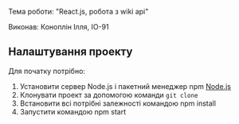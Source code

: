 Тема роботи: "React.js, робота з wiki api" 

Виконав: Коноплін Ілля, ІО-91

## Налаштування проекту
Для початку потрібно:
1. Установити сервер Node.js і пакетний менеджер npm [Node.js](https://nodejs.org/en/)
2. Клонувати проект за допомогою команди `git clone`
3. Встановити всі потрібні залежності командою npm install
4. Запустити командою npm start
